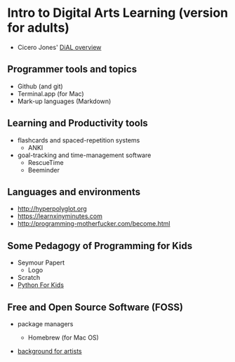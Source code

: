 # Intro to Digital Arts Learning (version for adults)
- Cicero Jones' [DiAL overview](https://github.com/cicerojones/DAL-test)

## Programmer tools and topics
- Github (and git)
- Terminal.app (for Mac)
- Mark-up languages (Markdown)

## Learning and Productivity tools

- flashcards and spaced-repetition systems
    - ANKI
- goal-tracking and time-management software
    - RescueTime
    - Beeminder

## Languages and environments

- http://hyperpolyglot.org
- https://learnxinyminutes.com
- http://programming-motherfucker.com/become.html

## Some Pedagogy of Programming for Kids

- Seymour Papert
    * Logo
- Scratch
- [Python For Kids](https://www.nostarch.com/pythonforkids)

## Free and Open Source Software (FOSS)

- package managers 
    * Homebrew (for Mac OS)

- [background for artists](https://github.com/cicerojones/FOSS-media-arts-guide/blob/master/primary-docs/prolegomena-to-any-future.org)
